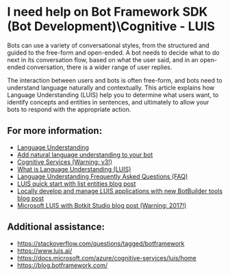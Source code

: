 # I need help on Bot Framework SDK (Bot Development)\Cognitive - LUIS
Bots can use a variety of conversational styles, from the structured and guided to the free-form and open-ended. A bot needs to decide what to do next in its conversation flow, based on what the user said, and in an open-ended conversation, there is a wider range of user replies.

The interaction between users and bots is often free-form, and bots need to understand language naturally and contextually. This article explains how Language Understanding (LUIS) help you to determine what users want, to identify concepts and entities in sentences, and ultimately to allow your bots to respond with the appropriate action.
## For more information:
- [Language Understanding](https://docs.microsoft.com/en-us/azure/bot-service/bot-builder-concept-luis?view=azure-bot-service-4.0)
- [Add natural language understanding to your bot](https://docs.microsoft.com/en-us/azure/bot-service/bot-builder-howto-v4-luis?view=azure-bot-service-4.0&tabs=csharp)
- [Cognitive Services (Warning: v3!)](https://docs.microsoft.com/en-us/azure/bot-service/bot-service-concept-intelligence?view=azure-bot-service-3.0)
- [What is Language Understanding (LUIS)](https://docs.microsoft.com/en-us/azure/cognitive-services/luis/what-is-luis)
- [Language Understanding Frequently Asked Questions (FAQ)](https://docs.microsoft.com/en-us/azure/cognitive-services/LUIS/troubleshooting)
- [LUIS quick start with list entities blog post](https://blog.botframework.com/2018/01/16/luis-quick-start-list-entities/)
- [Locally develop and manage LUIS applications with new BotBuilder tools blog post](https://blog.botframework.com/2018/06/26/locally-develop-and-manage-luis-applications-with-new-botbuilder-tools/)
- [Microsoft LUIS with Botkit Studio blog post (Warning: 2017!)](https://blog.botframework.com/2017/05/11/Luis-Botkit-Studio/)
## Additional assistance:
- https://stackoverflow.com/questions/tagged/botframework
- https://www.luis.ai/
- https://docs.microsoft.com/azure/cognitive-services/luis/home
- https://blog.botframework.com/
